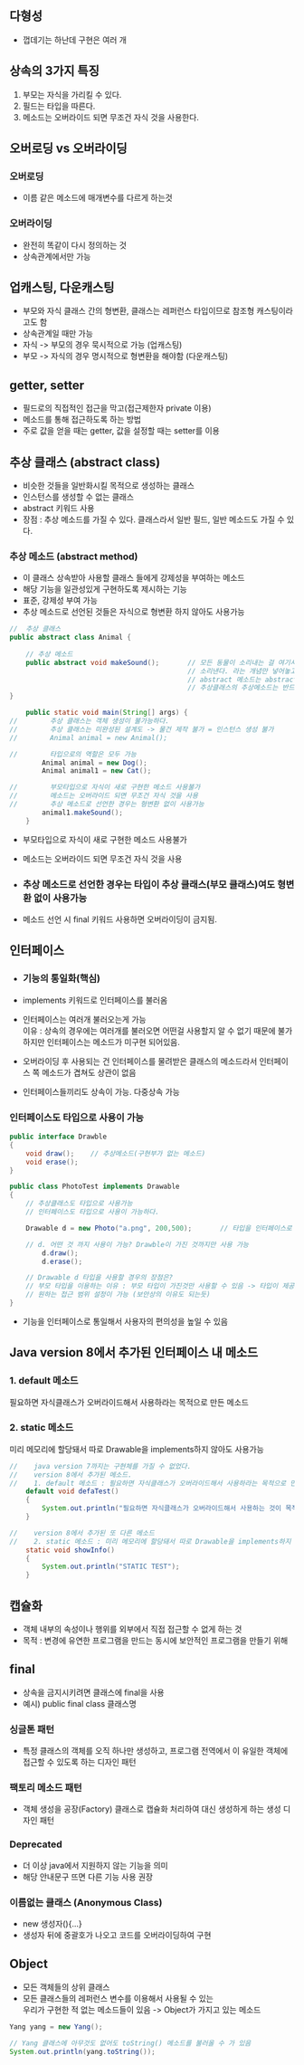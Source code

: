 ## 다형성
- 껍데기는 하난데 구현은 여러 개

## 상속의 3가지 특징
1. 부모는 자식을 가리킬 수 있다.
2. 필드는 타입을 따른다.
3. 메소드는 오버라이드 되면 무조건 자식 것을 사용한다.

## 오버로딩 vs 오버라이딩

### 오버로딩
- 이름 같은 메소드에 매개변수를 다르게 하는것

### 오버라이딩
- 완전히 똑같이 다시 정의하는 것
- 상속관계에서만 가능


## 업캐스팅, 다운캐스팅
- 부모와 자식 클래스 간의 형변환, 클래스는 레퍼런스 타입이므로 참조형 캐스팅이라고도 함
- 상속관계일 때만 가능
- 자식 -> 부모의 경우 묵시적으로 가능 (업캐스팅)
- 부모 -> 자식의 경우 명시적으로 형변환을 해야함 (다운캐스팅)

## getter, setter
- 필드로의 직접적인 접근을 막고(접근제한자 private 이용)
- 메소드를 통해 접근하도록 하는 방법
- 주로 값을 얻을 때는 getter, 값을 설정할 때는 setter를 이용

## 추상 클래스 (abstract class)
- 비슷한 것들을 일반화시킬 목적으로 생성하는 클래스
- 인스턴스를 생성할 수 없는 클래스
- abstract 키워드 사용
- 장점 : 추상 메소드를 가질 수 있다. 클래스라서 일반 필드, 일반 메소드도 가질 수 있다.

### 추상 메소드 (abstract method)
- 이 클래스 상속받아 사용할 클래스 들에게 강제성을 부여하는 메소드
- 해당 기능을 일관성있게 구현하도록 제시하는 기능
- 표준, 강제성 부여 가능
- 추상 메소드로 선언된 것들은 자식으로 형변환 하지 않아도 사용가능
```java
//  추상 클래스
public abstract class Animal {
    
    // 추상 메소드
    public abstract void makeSound();       // 모든 동물이 소리내는 걸 여기서 구현불가
                                            // 소리낸다. 라는 개념만 넣어놓고 구현은 X -> abstract 키워드 사용
                                            // abstract 메소드는 abstract 클래스 안에서만 쓸 수 있음. 클래스도 abstract 키워드 사용
                                            // 추상클래스의 추상메소드는 반드시 구현해야 함. 안하면 오류남.
}
```

```java
    public static void main(String[] args) {
//        추상 클래스는 객체 생성이 불가능하다.
//        추상 클래스는 미완성된 설계도 -> 물건 제작 불가 = 인스턴스 생성 불가
//        Animal animal = new Animal();

//        타입으로의 역할은 모두 가능
        Animal animal = new Dog();
        Animal animal1 = new Cat();

//        부모타입으로 자식이 새로 구현한 메소드 사용불가
//        메소드는 오버라이드 되면 무조건 자식 것을 사용
//        추상 메소드로 선언한 경우는 형변환 없이 사용가능
        animal1.makeSound();
    }
```

- 부모타입으로 자식이 새로 구현한 메소드 사용불가
- 메소드는 오버라이드 되면 무조건 자식 것을 사용
- ### **추상 메소드로 선언한 경우는 타입이 추상 클래스(부모 클래스)여도 형변환 없이 사용가능**

- 메소드 선언 시 final 키워드 사용하면 오버라이딩이 금지됨.

## 인터페이스
- ### 기능의 통일화(핵심)
- implements 키워드로 인터페이스를 불러옴
- 인터페이스는 여러개 불러오는게 가능  
이유 : 상속의 경우에는 여러개를 불러오면 어떤걸 사용할지 알 수 없기 때문에 불가하지만 인터페이스는 메소드가 미구현 되어있음.  

- 오버라이딩 후 사용되는 건 인터페이스를 물려받은 클래스의 메소드라서 인터페이스 쪽 메소드가 겹쳐도 상관이 없음
- 인터페이스들끼리도 상속이 가능. 다중상속 가능

### 인터페이스도 타입으로 사용이 가능
```java
public interface Drawble
{
    void draw();    // 추상메소드(구현부가 없는 메소드)
    void erase();
}

public class PhotoTest implements Drawable
{
    // 추상클래스도 타입으로 사용가능
    // 인터페이스도 타입으로 사용이 가능하다.

    Drawable d = new Photo("a.png", 200,500);       // 타입을 인터페이스로 사용

    // d. 어떤 것 까지 사용이 가능? Drawble이 가진 것까지만 사용 가능
        d.draw();
        d.erase();

    // Drawable d 타입을 사용할 경우의 장점은?
    // 부모 타입을 이용하는 이유 : 부모 타입이 가진것만 사용할 수 있음 -> 타입이 제공하는 것만 접근 가능
    // 원하는 접근 범위 설정이 가능 (보안상의 이유도 되는듯)
}
```

- 기능을 인터페이스로 통일해서 사용자의 편의성을 높일 수 있음

## Java version 8에서 추가된 인터페이스 내 메소드
### 1. default 메소드
필요하면 자식클래스가 오버라이드해서 사용하라는 목적으로 만든 메소드
### 2. static 메소드
미리 메모리에 할당돼서 따로 Drawable을 implements하지 않아도 사용가능

```java
//    java version 7까지는 구현체를 가질 수 없었다.
//    version 8에서 추가된 메소드.
//    1. default 메소드 : 필요하면 자식클래스가 오버라이드해서 사용하라는 목적으로 만든 메소드
    default void defaTest()
    {
        System.out.println("필요하면 자식클래스가 오버라이드해서 사용하는 것이 목적");
    }

//    version 8에서 추가된 또 다른 메소드
//    2. static 메소드 : 미리 메모리에 할당돼서 따로 Drawable을 implements하지 않아도 사용가능
    static void showInfo()
    {
        System.out.println("STATIC TEST");
    }
```

## 캡슐화
- 객체 내부의 속성이나 행위를 외부에서 직접 접근할 수 없게 하는 것
- 목적 : 변경에 유연한 프로그램을 만드는 동시에 보안적인 프로그램을 만들기 위해

## final
- 상속을 금지시키려면 클래스에 final을 사용
- 예시) public final class 클래스명

### 싱글톤 패턴
- 특정 클래스의 객체를 오직 하나만 생성하고, 프로그램 전역에서 이 유일한 객체에 접근할 수 있도록 하는 디자인 패턴

### 팩토리 메소드 패턴
- 객체 생성을 공장(Factory) 클래스로 캡슐화 처리하여 대신 생성하게 하는 생성 디자인 패턴

### Deprecated
- 더 이상 java에서 지원하지 않는 기능을 의미
- 해당 안내문구 뜨면 다른 기능 사용 권장

### 이름없는 클래스 (Anonymous Class)
- new 생성자(){...}
- 생성자 뒤에 중괄호가 나오고 코드를 오버라이딩하여 구현

## Object 
- 모든 객체들의 상위 클래스 
- 모든 클래스들의 레퍼런스 변수를 이용해서 사용될 수 있는  
우리가 구현한 적 없는 메소드들이 있음 -> Object가 가지고 있는 메소드

```java
Yang yang = new Yang();

// Yang 클래스에 아무것도 없어도 toString() 메소드를 불러올 수 가 있음
System.out.println(yang.toString());  
```